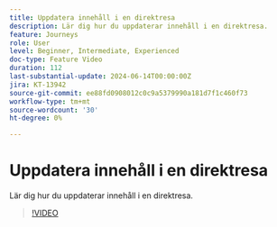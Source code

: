```yaml
---
title: Uppdatera innehåll i en direktresa
description: Lär dig hur du uppdaterar innehåll i en direktresa.
feature: Journeys
role: User
level: Beginner, Intermediate, Experienced
doc-type: Feature Video
duration: 112
last-substantial-update: 2024-06-14T00:00:00Z
jira: KT-13942
source-git-commit: ee88fd0908012c0c9a5379990a181d7f1c460f73
workflow-type: tm+mt
source-wordcount: '30'
ht-degree: 0%

---
```



# Uppdatera innehåll i en direktresa

Lär dig hur du uppdaterar innehåll i en direktresa.

>[!VIDEO](https://video.tv.adobe.com/v/3429844/?learn=on)
